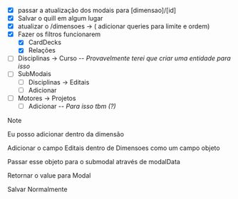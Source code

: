 - [x] passar a atualização dos modais para \[dimensao]/\[id]
- [x] Salvar o quill em algum lugar
- [x] atualizar o /dimensoes -> ( adicionar queries para limite e ordem)
- [x] Fazer os filtros funcionarem
  - [x] CardDecks
  - [x] Relações
- [ ] Disciplinas -> Curso
  -- *Provavelmente terei que criar uma entidade para isso*
- [ ] SubModais
  - [ ] Disciplinas -> Editais
  - [ ] Adicionar
- [ ] Motores -> Projetos
    - [ ] Adicionar
  -- *Para isso tbm (?)*

> [!NOTE]
> Eu posso adicionar dentro da dimensão
> 
> Adicionar o campo Editais dentro de Dimensoes como um campo objeto
> 
> Passar esse objeto para o submodal através de modalData
> 
> Retornar o value para Modal
> 
> Salvar Normalmente
